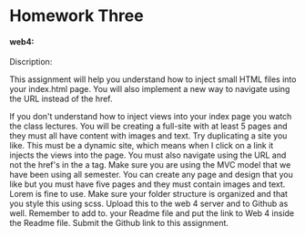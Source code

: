 # Homework Three

#### web4:

Discription:

This assignment will help you understand how to inject small HTML files into your index.html page. You will also implement a new way to navigate using the URL instead of the href.

If you don't understand how to inject views into your index page you watch the class lectures.
You will be creating a full-site with at least 5 pages and they must all have content with images and text. Try duplicating a site you like.
This must be a dynamic site, which means when I click on a link it injects the views into the page.
You must also navigate using the URL and not the href's in the a tag.
Make sure you are using the MVC model that we have been using all semester.
You can create any page and design that you like but you must have five pages and they must contain images and text. Lorem is fine to use.
Make sure your folder structure is organized and that you style this using scss.
Upload this to the web 4 server and to Github as well. Remember to add to. your Readme file and put the link to Web 4 inside the Readme file.
Submit the Github link to this assignment.

